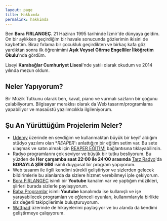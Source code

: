 ```yaml
---
layout: page
title: Hakkımda
permalink: hakkimda
---
```


Ben **Bora FIRLANGEÇ**. 21 Haziran 1995 tarihinde İzmir'de dünyaya geldim. On bir aylıkken geçirdiğim bir havale sonucunda gözlerimin ikisini de kaybettim. Biraz fırlama bir çocukluk geçirdikten ve birkaç kafa göz yardıktan sonra ilk öğrenimimi **Aşık Veysel Görme Engelliler İlköğretim Okulu**'nda gördüm.

Liseyi **Karabağlar Cumhuriyet Lisesi**'nde yatılı olarak okudum ve 2014 yılında mezun oldum.

## Neler Yapıyorum?

Bir Müzik Tutkunu olarak ben, kaval, piano ve vurmalı sazların bir çoğunu çalabiliyorum. Bilgisayar meraklısı olarak da Web tasarım/programlama yapabiliyor ve masaüstü yazılımcılıkla ilgileniyorum.

## Şu An Yürüttüğüm Projelerim Neler?

- [Udemy](https://www.udemy.com/) üzerinde en sevdiğim ve kullanmaktan büyük bir keyif aldığım stüdyo yazılımı olan **REAPER*'ı anlattığım bir eğitim setim var. Bu sete ulaşmak ve satın almak için [REAPER EĞİTİMİ](https://www.udemy.com/reaper-egitimi) bağlantısına tıklayabilirsin.
- Radyo programlarını çok seviyor ve büyük bir tutku besliyorum. Bu yüzden de **Her çarşamba saat 22:00 ile 24:00 arasında** [Tarz Radyo](https://www.tarzradyo.net/)'da **BORAYLA ŞİİR GİBİ** isimli duygusal bir program yapıyorum.
- Web tasarım ile ilgili kendimi sürekli geliştiriyor ve sizlerden gelecek bildirimlerle bu alanlarda da sizlere hizmet verebilmeyi iple çekiyorum.
- [Bora FIRLANGEÇ](https://www.youtube.com/borafirlangec) isimli bir **Youtube** kanalım var ve yaptığım müzikleri, şiirleri burada sizlerle paylaşıyorum.
- [Baba Programlar](https://www.youtube.com/channel/UCW1tmhsmGthcGuei-XjPzHQ) isimli **Youtube** kanalımda ise kullanışlı ve işe yarayabilecek programları ve eğlenceli oyunları, kullanımlarıyla birlikte siz değerli takipçilerimle buluşturuyorum.
- [Wattpad](https://www.wattpad.com/borafirlangec) üzerinde de hikayelerimi paylaşıyor ve bu alanda da kendimi geliştirmeye çalışıyorum.
